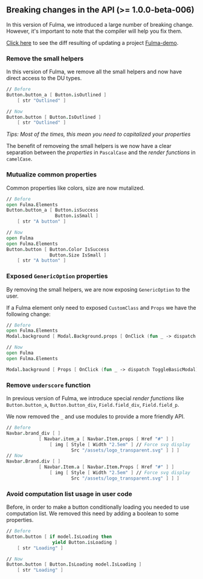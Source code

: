 ## Breaking changes in the API (>= 1.0.0-beta-006)

In this version of Fulma, we introduced a large number of breaking change. However, it's important to note that the compiler will help you fix them.

[Click here](https://github.com/MangelMaxime/fulma-demo/commit/6245f2b0048e882e7290807aef087ac92d355b63) to see the diff resulting of updating a project [Fulma-demo](https://mangelmaxime.github.io/fulma-demo/).

### Remove the small helpers

In this version of Fulma, we remove all the small helpers and now have direct access to the DU types.

```fsharp
// Before
Button.button_a [ Button.isOutlined ]
    [ str "Outlined" ]

// Now
Button.button [ Button.IsOutlined ]
    [ str "Outlined" ]
```

*Tips: Most of the times, this mean you need to capitalized your properties*

The benefit of removeing the small helpers is we now have a clear separation between the *properties* in `PascalCase` and the *render functions* in `camelCase`.

### Mutualize common properties

Common properties like colors, size are now mutalized.

```fsharp
// Before
open Fulma.Elements
Button.button_a [ Button.isSuccess
                  Button.isSmall ]
    [ str "A button" ]

// Now
open Fulma
open Fulma.Elements
Button.button [ Button.Color IsSuccess
                Button.Size IsSmall ]
    [ str "A button" ]
```

### Exposed `GenericOption` properties

By removing the small helpers, we are now exposing `GenericOption` to the user.

If a Fulma element only need to exposed `CustomClass` and `Props` we have the following change:

```fsharp
// Before
open Fulma.Elements
Modal.background [ Modal.Background.props [ OnClick (fun _ -> dispatch ToggleCardModal) ] ] [ ]

// Now
open Fulma
open Fulma.Elements

Modal.background [ Props [ OnClick (fun _ -> dispatch ToggleBasicModal) ] ] [ ]
```

### Remove `underscore` function

In previous version of Fulma, we introduce special *render functions* like `Button.button_a`, `Button.button_div`, `Field.field_div`, `Field.field_p`.

We now removed the `_` and use modules to provide a more friendly API.

```fsharp
// Before
Navbar.brand_div [ ]
            [ Navbar.item_a [ Navbar.Item.props [ Href "#" ] ]
                [ img [ Style [ Width "2.5em" ] // Force svg display
                        Src "/assets/logo_transparent.svg" ] ] ]
// Now
Navbar.Brand.div [ ]
            [ Navbar.Item.a [ Navbar.Item.Props [ Href "#" ] ]
                [ img [ Style [ Width "2.5em" ] // Force svg display
                        Src "/assets/logo_transparent.svg" ] ] ]
```

### Avoid computation list usage in user code

Before, in order to make a button conditionally loading you needed to use computation list. We removed this need by adding a boolean to some properties.

```fsharp
// Before
Button.button [ if model.IsLoading then
                 yield Button.isLoading ]
    [ str "Loading" ]

// Now
Button.button [ Button.IsLoading model.IsLoading ]
    [ str "Loading" ]
```
